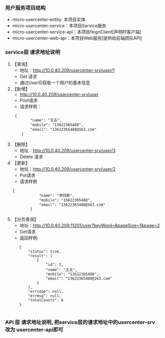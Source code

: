 ### 用户服务项目结构
+ micro-usercenter-entity: 本项目实体
+ micro-usercenter-service：本项目Service服务
+ micro-usercenter-service-api：本项目feignClient[声明时客户端]
+ micro-usercenter-web-api：本项目Web服务[提供给前端团队API]

### service层 请求地址说明

1. 【查询】
    + 地址：http://10.0.40.209/usercenter-srv/user/1 
    + Get 请求
    + 通过UserID获取一个用户的基本信息
2. 【新增】
    + http://10.0.40.209/usercenter-srv/user
    + Post请求
    + 请求样例：
    ```xml
     {
            "name": "王五",
            "mobile": "13622365488",
            "email": "13622365488@163.com"
        }
    ```
3. 【删除】
    + 地址：http://10.0.40.209/usercenter-srv/user/3
    + Delete 请求
4. 【更新】
    + 地址：http://10.0.40.209/usercenter-srv/user/2
    + Put请求
    + 请求样例
    ```xml
    {
                "name": "李四新",
                "mobile": "15622365488",
                "email": "15622365488@163.com"
            }
    ```
5. 【分页查询】
    + 地址：http://10.0.40.209:11201/user?keyWord=&pageSize=1&page=2
    + Get请求
    + 返回样例:
    ```
       {
           "status": true,
           "result": [
               {
                   "id": 2,
                   "name": "王五",
                   "mobile": "13622365488",
                   "email": "13622365488@163.com"
               }
           ],
           "errcode": null,
           "errmsg": null,
           "totalCounts": 6
       }
        
    ```       
### API 层 请求地址说明, 把service层的请求地址中的usercenter-srv 改为 usercenter-api即可    